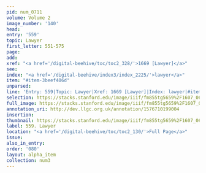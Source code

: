 ```yaml
---
pid: num_0711
volume: Volume 2
image_number: '140'
head: 
entry: '559'
topic: Lawyer
first_letter: 551-575
page: 
add: 
xref: "<a href='/digital-beehive/toc/toc2_328/'>1669 [Lawyer]</a>"
see: 
index: "<a href='/digital-beehive/index3/index_2225/'>lawyer</a>"
item: "#item-3beef406d"
unparsed: 
line: 'Entry: 559|Topic: Lawyer|Xref: 1669 [Lawyer]|Index: lawyer|#item-3beef406d'
selection: https://stacks.stanford.edu/image/iiif/fm855tg5659%2F1607_0607/880,931,2816,802/full/0/default.jpg
full_image: https://stacks.stanford.edu/image/iiif/fm855tg5659%2F1607_0607/full/full/0/default.jpg
annotation_uri: http://dev.llgc.org.uk/annotation/1576710199004
insertion: 
thumbnail: https://stacks.stanford.edu/image/iiif/fm855tg5659%2F1607_0607/880,931,600,180/250,/0/default.jpg
label: 559. Lawyer
location: "<a href='/digital-beehive/toc/toc2_130/'>Full Page</a>"
issue: 
also_in_entry: 
order: '080'
layout: alpha_item
collection: num3
---
```

